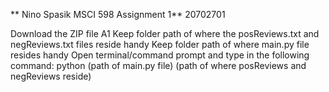 ** Nino Spasik MSCI 598 Assignment 1** 20702701

Download the ZIP file A1
Keep folder path of where the posReviews.txt and negReviews.txt files reside handy
Keep folder path of where main.py file resides handy
Open terminal/command prompt and type in the following command: python (path of main.py file) (path of where posReviews and negReviews reside)